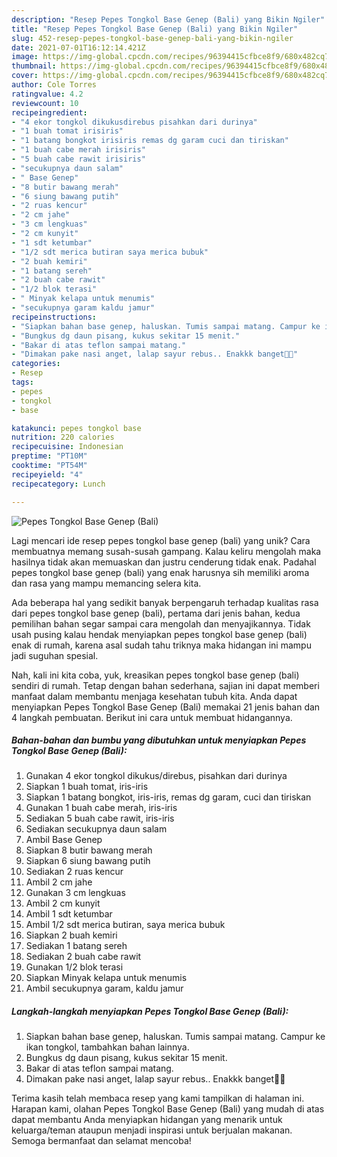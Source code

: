 ```yaml
---
description: "Resep Pepes Tongkol Base Genep (Bali) yang Bikin Ngiler"
title: "Resep Pepes Tongkol Base Genep (Bali) yang Bikin Ngiler"
slug: 452-resep-pepes-tongkol-base-genep-bali-yang-bikin-ngiler
date: 2021-07-01T16:12:14.421Z
image: https://img-global.cpcdn.com/recipes/96394415cfbce8f9/680x482cq70/pepes-tongkol-base-genep-bali-foto-resep-utama.jpg
thumbnail: https://img-global.cpcdn.com/recipes/96394415cfbce8f9/680x482cq70/pepes-tongkol-base-genep-bali-foto-resep-utama.jpg
cover: https://img-global.cpcdn.com/recipes/96394415cfbce8f9/680x482cq70/pepes-tongkol-base-genep-bali-foto-resep-utama.jpg
author: Cole Torres
ratingvalue: 4.2
reviewcount: 10
recipeingredient:
- "4 ekor tongkol dikukusdirebus pisahkan dari durinya"
- "1 buah tomat irisiris"
- "1 batang bongkot irisiris remas dg garam cuci dan tiriskan"
- "1 buah cabe merah irisiris"
- "5 buah cabe rawit irisiris"
- "secukupnya daun salam"
- " Base Genep"
- "8 butir bawang merah"
- "6 siung bawang putih"
- "2 ruas kencur"
- "2 cm jahe"
- "3 cm lengkuas"
- "2 cm kunyit"
- "1 sdt ketumbar"
- "1/2 sdt merica butiran saya merica bubuk"
- "2 buah kemiri"
- "1 batang sereh"
- "2 buah cabe rawit"
- "1/2 blok terasi"
- " Minyak kelapa untuk menumis"
- "secukupnya garam kaldu jamur"
recipeinstructions:
- "Siapkan bahan base genep, haluskan. Tumis sampai matang. Campur ke ikan tongkol, tambahkan bahan lainnya."
- "Bungkus dg daun pisang, kukus sekitar 15 menit."
- "Bakar di atas teflon sampai matang."
- "Dimakan pake nasi anget, lalap sayur rebus.. Enakkk banget🤤🤤"
categories:
- Resep
tags:
- pepes
- tongkol
- base

katakunci: pepes tongkol base 
nutrition: 220 calories
recipecuisine: Indonesian
preptime: "PT10M"
cooktime: "PT54M"
recipeyield: "4"
recipecategory: Lunch

---
```



![Pepes Tongkol Base Genep (Bali)](https://img-global.cpcdn.com/recipes/96394415cfbce8f9/680x482cq70/pepes-tongkol-base-genep-bali-foto-resep-utama.jpg)

Lagi mencari ide resep pepes tongkol base genep (bali) yang unik? Cara membuatnya memang susah-susah gampang. Kalau keliru mengolah maka hasilnya tidak akan memuaskan dan justru cenderung tidak enak. Padahal pepes tongkol base genep (bali) yang enak harusnya sih memiliki aroma dan rasa yang mampu memancing selera kita.



Ada beberapa hal yang sedikit banyak berpengaruh terhadap kualitas rasa dari pepes tongkol base genep (bali), pertama dari jenis bahan, kedua pemilihan bahan segar sampai cara mengolah dan menyajikannya. Tidak usah pusing kalau hendak menyiapkan pepes tongkol base genep (bali) enak di rumah, karena asal sudah tahu triknya maka hidangan ini mampu jadi suguhan spesial.


Nah, kali ini kita coba, yuk, kreasikan pepes tongkol base genep (bali) sendiri di rumah. Tetap dengan bahan sederhana, sajian ini dapat memberi manfaat dalam membantu menjaga kesehatan tubuh kita. Anda dapat menyiapkan Pepes Tongkol Base Genep (Bali) memakai 21 jenis bahan dan 4 langkah pembuatan. Berikut ini cara untuk membuat hidangannya.

<!--inarticleads1-->

##### Bahan-bahan dan bumbu yang dibutuhkan untuk menyiapkan Pepes Tongkol Base Genep (Bali):

1. Gunakan 4 ekor tongkol dikukus/direbus, pisahkan dari durinya
1. Siapkan 1 buah tomat, iris-iris
1. Siapkan 1 batang bongkot, iris-iris, remas dg garam, cuci dan tiriskan
1. Gunakan 1 buah cabe merah, iris-iris
1. Sediakan 5 buah cabe rawit, iris-iris
1. Sediakan secukupnya daun salam
1. Ambil  Base Genep
1. Siapkan 8 butir bawang merah
1. Siapkan 6 siung bawang putih
1. Sediakan 2 ruas kencur
1. Ambil 2 cm jahe
1. Gunakan 3 cm lengkuas
1. Ambil 2 cm kunyit
1. Ambil 1 sdt ketumbar
1. Ambil 1/2 sdt merica butiran, saya merica bubuk
1. Siapkan 2 buah kemiri
1. Sediakan 1 batang sereh
1. Sediakan 2 buah cabe rawit
1. Gunakan 1/2 blok terasi
1. Siapkan  Minyak kelapa untuk menumis
1. Ambil secukupnya garam, kaldu jamur




<!--inarticleads2-->

##### Langkah-langkah menyiapkan Pepes Tongkol Base Genep (Bali):

1. Siapkan bahan base genep, haluskan. Tumis sampai matang. Campur ke ikan tongkol, tambahkan bahan lainnya.
1. Bungkus dg daun pisang, kukus sekitar 15 menit.
1. Bakar di atas teflon sampai matang.
1. Dimakan pake nasi anget, lalap sayur rebus.. Enakkk banget🤤🤤




Terima kasih telah membaca resep yang kami tampilkan di halaman ini. Harapan kami, olahan Pepes Tongkol Base Genep (Bali) yang mudah di atas dapat membantu Anda menyiapkan hidangan yang menarik untuk keluarga/teman ataupun menjadi inspirasi untuk berjualan makanan. Semoga bermanfaat dan selamat mencoba!
